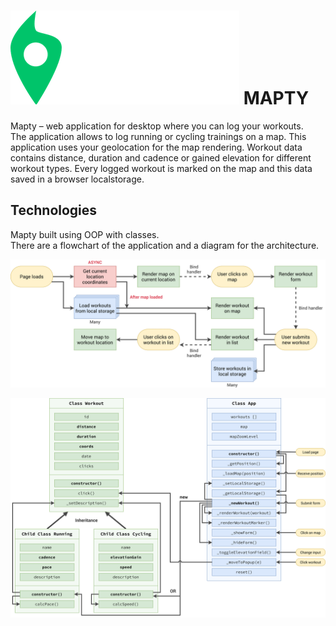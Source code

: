# ![Mapty](https://github.com/mrushkova/mapty/blob/master/logo.png) MAPTY

Mapty – web application for desktop where you can log your workouts.  
The application allows to log running or cycling trainings on a map.
This application uses your geolocation for the map rendering.
Workout data contains distance, duration and cadence or gained elevation for different workout types.
Every logged workout is marked on the map and this data saved in a browser localstorage.

## Technologies

Mapty built using OOP with classes.  
There are a flowchart of the application and a diagram for the architecture.

![Flowchart](https://github.com/mrushkova/mapty/blob/master/Mapty-flowchart.png)

![Architecture](https://github.com/mrushkova/mapty/blob/master/Mapty-architecture-final.png)
